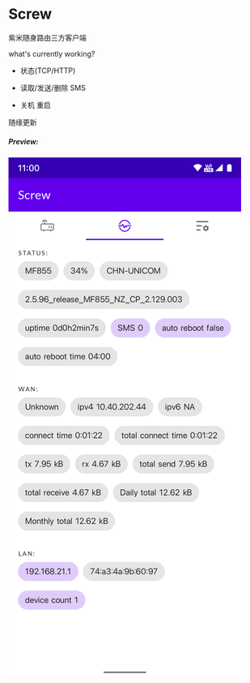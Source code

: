 # Screw

紫米随身路由三方客户端

what's currently working?

* 状态(TCP/HTTP)

* 读取/发送/删除 SMS

* 关机 重启

随缘更新


##### Preview:
![dashboard](https://raw.githubusercontent.com/4ragaki/Screw/master/snapshots/dashboard.png)